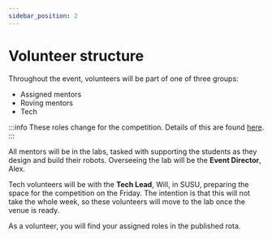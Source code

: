 ```yaml
---
sidebar_position: 2
---
```


# Volunteer structure

Throughout the event, volunteers will be part of one of three groups:

-   Assigned mentors
-   Roving mentors
-   Tech

:::info
These roles change for the competition. Details of this are found [here](#).
:::

All mentors will be in the labs, tasked with supporting the students as they design and build their robots.
Overseeing the lab will be the **Event Director**, Alex.

Tech volunteers will be with the **Tech Lead**, Will, in SUSU, preparing the space for the competition on the Friday.
The intention is that this will not take the whole week, so these volunteers will move to the lab once the venue is ready.

As a volunteer, you will find your assigned roles in the published rota.


